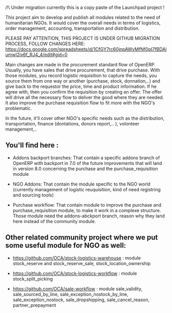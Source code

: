 
/!\ Under migration currently this is a copy paste of the Launchpad project !


This project aim to develop and publish all modules related to the need of humanitarian NGOs. It would cover the overall needs in terms of logistics, order management, accounting, transportation and distribution.

PLEASE PAY ATTENTION, THIS PROJECT IS UNDER GITHUB MIGRATION PROCESS, FOLLOW CHANGES HERE: https://docs.google.com/spreadsheets/d/1CfGY7rc60jnpAWvMfNf0pI7fBDAlumwI2jx6f_RJ4_4/edit#gid=0

Main changes are made in the procurement standard flow of OpenERP. Usually, you have sales that drive procurement, that drive purchase. With those modules, you record logistic requisition to capture the needs, you source them from one way or another (purchase, stock, donnation,..) and give back to the requestor the price, time and product information. If he agree with, then you confirm the requisition by creating an offer. The offer will drive all the necessary flow to deliver the good where they are needed. It also improve the purchase requisition flow to fit more with the NGO's problematic.

In the future, it'll cover other NGO's specific needs such as the distribution, transportation, finance (dontations, donors report,.. ), volonteer management,..

You'll find here :
----------------------

- Addons backport branches: That contain a specific addons branch of OpenERP with backport in 7.0 of the future improvements that will land in version 8.0 concerning the purchase and the purchase_requisition module

- NGO Addons: That contain the module specific to the NGO world (currently management of logistic reuquisition, kind of need registring and sourcing tools)

- Purchase workflow: That contain module to improve the purchase and purchase_requisition module, to make it work in a complexe structure. Those module need the addons-abckport branch, reason why they land here instead of the community module.

Other related community project where we put some useful module for NGO as well:
--------------------------------------------------------------------------------------------------------------------

 * https://github.com/OCA/stock-logistics-warehouse : module stock_reserve and stock_reserve_sale, stock_location_ownership

 * https://github.com/OCA/stock-logistics-workflow : module stock_split_picking

 * https://github.com/OCA/sale-workflow : module sale_validity, sale_sourced_by_line, sale_exception_nostock_by_line, sale_exception_nostock, sale_dropshipping, sale_cancel_reason, partner_prepayment
